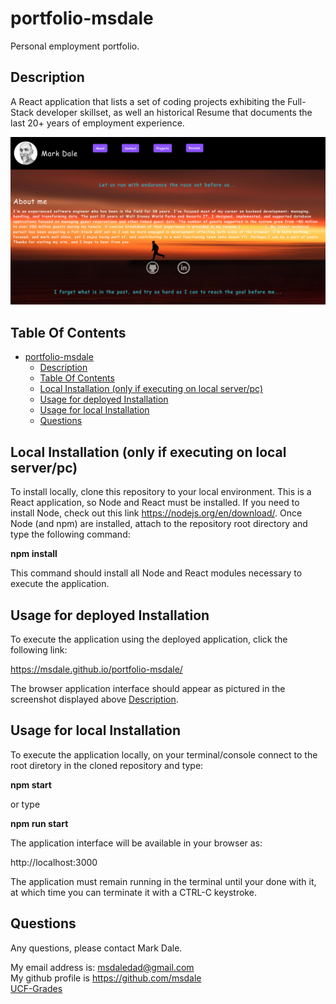 # portfolio-msdale

Personal employment portfolio.

## Description

A React application that lists a set of coding projects exhibiting the Full-Stack developer skillset,
as well an historical Resume that documents the last 20+ years of employment experience.   

![screenshot](./src/assets/images/screenshot.png)

## Table Of Contents

- [portfolio-msdale](#portfolio-msdale)
  - [Description](#description)
  - [Table Of Contents](#table-of-contents)
  - [Local Installation (only if executing on local server/pc)](#local-installation-only-if-executing-on-local-serverpc)
  - [Usage for deployed Installation](#usage-for-deployed-installation)
  - [Usage for local Installation](#usage-for-local-installation)
  - [Questions](#questions)

## Local Installation (only if executing on local server/pc)

To install locally, clone this repository to your local environment. This is a React application, so Node and React must be installed. If you need to install Node, check out this link https://nodejs.org/en/download/. Once Node (and npm) are installed, attach to the repository root directory and type the following command:

**npm install**  
  
This command should install all Node and React modules necessary to execute the application.

## Usage for deployed Installation

To execute the application using the deployed application, click the following link:

https://msdale.github.io/portfolio-msdale/
  
The browser application interface should appear as pictured in the screenshot displayed above [Description](#description).

## Usage for local Installation

To execute the application locally, on your terminal/console connect to the root diretory in the cloned repository and type:

**npm start** 
  
or type

**npm run start**
  
The application interface will be available in your browser as:

http://localhost:3000
  
The application must remain running in the terminal until your done with it, at which time you can terminate it with a CTRL-C keystroke.

## Questions

Any questions, please contact Mark Dale.

My email address is: msdaledad@gmail.com  
My github profile is https://github.com/msdale  
[UCF-Grades](./src/assets/documents/UCF-Bootcamp-Grades.pdf)
